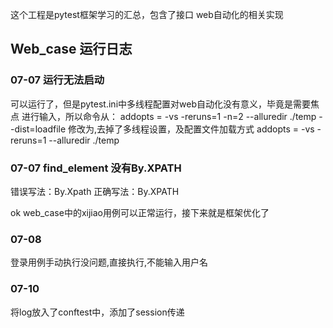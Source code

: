 这个工程是pytest框架学习的汇总，包含了接口
web自动化的相关实现

## Web_case 运行日志
### 07-07 运行无法启动
可以运行了，但是pytest.ini中多线程配置对web自动化没有意义，毕竟是需要焦点
进行输入，所以命令从：
addopts = -vs -reruns=1 -n=2 --alluredir ./temp --dist=loadfile
修改为,去掉了多线程设置，及配置文件加载方式
addopts = -vs -reruns=1 --alluredir ./temp

### 07-07  find_element 没有By.XPATH
错误写法：By.Xpath
正确写法：By.XPATH

ok web_case中的xijiao用例可以正常运行，接下来就是框架优化了

### 07-08 
登录用例手动执行没问题,直接执行,不能输入用户名

### 07-10
将log放入了conftest中，添加了session传递
